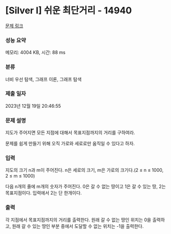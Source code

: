 # [Silver I] 쉬운 최단거리 - 14940 

[문제 링크](https://www.acmicpc.net/problem/14940) 

### 성능 요약

메모리: 4004 KB, 시간: 88 ms

### 분류

너비 우선 탐색, 그래프 이론, 그래프 탐색

### 제출 일자

2023년 12월 19일 20:46:55

### 문제 설명

<p>지도가 주어지면 모든 지점에 대해서 목표지점까지의 거리를 구하여라.</p>

<p>문제를 쉽게 만들기 위해 오직 가로와 세로로만 움직일 수 있다고 하자.</p>

### 입력 

 <p>지도의 크기 n과 m이 주어진다. n은 세로의 크기, m은 가로의 크기다.(2 ≤ n ≤ 1000, 2 ≤ m ≤ 1000)</p>

<p>다음 n개의 줄에 m개의 숫자가 주어진다. 0은 갈 수 없는 땅이고 1은 갈 수 있는 땅, 2는 목표지점이다. 입력에서 2는 단 한개이다.</p>

### 출력 

 <p>각 지점에서 목표지점까지의 거리를 출력한다. 원래 갈 수 없는 땅인 위치는 0을 출력하고, 원래 갈 수 있는 땅인 부분 중에서 도달할 수 없는 위치는 -1을 출력한다.</p>

